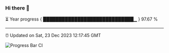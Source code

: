 ### Hi there 👋

⏳ Year progress { █████████████████████████████▁ } 97.67 %

---

⏰ Updated on Sat, 23 Dec 2023 12:17:45 GMT

![Progress Bar CI](https://github.com/liununu/liununu/workflows/Progress%20Bar%20CI/badge.svg)
